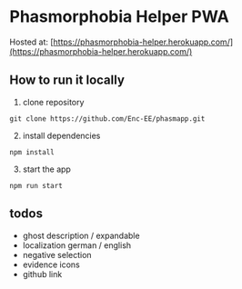 # Phasmorphobia Helper PWA
Hosted at: [https://phasmorphobia-helper.herokuapp.com/](https://phasmorphobia-helper.herokuapp.com/)

## How to run it locally

1. clone repository

```git clone https://github.com/Enc-EE/phasmapp.git```

2. install dependencies

```npm install```

3. start the app

```npm run start```

## todos
- ghost description / expandable
- localization german / english
- negative selection
- evidence icons
- github link